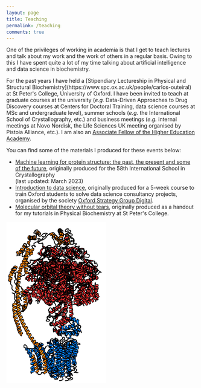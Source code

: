 ```yaml
---
layout: page
title: Teaching
permalink: /teaching
comments: true
---
```


<div class="row justify-content-between">
<div class="col-md-8 pr-5">

<p>One of the privileges of working in academia is that I get to teach lectures and talk about my work and the work of others in a regular basis. Owing to this I have spent quite a lot of my time talking about artificial intelligence and data science in biochemistry.</p>

<p>For the past years I have held a [Stipendiary Lectureship in Physical and Structural Biochemistry](https://www.spc.ox.ac.uk/people/carlos-outeiral) at St Peter's College, University of Oxford. I have been invited to teach at graduate courses at the university (<i>e.g.</i> Data-Driven Approaches to Drug Discovery courses at Centers for Doctoral Training, data science courses at MSc and undergraduate level), summer schools (<i>e.g.</i> the International School of Crystallography, etc.) and business meetings (<i>e.g.</i> internal meetings at Novo Nordisk, the Life Sciences UK meeting organised by Pistoia Alliance, etc.). I am also an <a href="https://www.advance-he.ac.uk/fellowship/associate-fellowship">Associate Fellow of the Higher Education Academy</a>.</p>

<p>You can find some of the materials I produced for these events below:</p>

<ul>
<li><a href="/ai4proteins">Machine learning for protein structure: the past, the present and some of the future</a>, originally produced for the 58th International School in Crystallography <br>(last updated: March 2023)</li>
<li><a href="/osgdtraining">Introduction to data science</a>, originally produced for a 5-week course to train Oxford students to solve data science consultancy projects, organised by the society <a href="https://www.osgdigitallabs.com">Oxford Strategy Group Digital</a>.</li>
<li><a href="/motheory">Molecular orbital theory without tears</a>, originally produced as a handout for my tutorials in Physical Biochemistry at St Peter's College.</li>
</ul>

</div>


<div class="col-md-4 text-center">
<img src="assets/images/atp-synthase.png" style="width:264px" />
</div>
</div>
